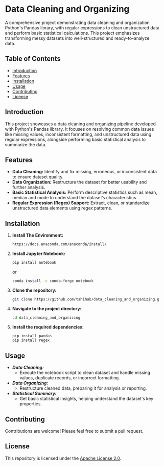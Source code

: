 # Data Cleaning and Organizing

A comprehensive project demonstrating data cleaning and organization Python's Pandas library, with regular expressions to clean unstructured data and perform basic statistical calculations. This project emphasizes transforming messy datasets into well-structured and ready-to-analyze data.

## Table of Contents

- [Introduction](#introduction)
- [Features](#features)
- [Installation](#installation)
- [Usage](#usage)
- [Contributing](#contributing)
- [License](#license)

## Introduction

This project showcases a data cleaning and organizing pipeline developed with Python's Pandas library. It focuses on resolving common data issues like missing values, inconsistent formatting, and unstructured data using regular expressions, alongside performing basic statistical analysis to summarize the data.

## Features

- **Data Cleaning:** Identify and fix missing, erroneous, or inconsistent data to ensure dataset quality.
- **Data Organization:** Restructure the dataset for better usability and further analysis.
- **Basic Statistical Analysis:** Perform descriptive statistics such as mean, median and mode to understand the dataset’s characteristics.
- **Regular Expression (Regex) Support:** Extract, clean, or standardize unstructured data elements using regex patterns.

## Installation

1. **Install The Environment:**
   ```bash
   https://docs.anaconda.com/anaconda/install/
   ```

2. **Install Jupyter Notebook:**
   ```bash
   pip install notebook
   ```
   or
   ```bash
   conda install -c conda-forge notebook
   ```

3. **Clone the repository:**

    ```bash
    git clone https://github.com/tshihab/data_cleaning_and_organizing.git
    ```

4. **Navigate to the project directory:**

    ```bash
    cd data_cleaning_and_organizing
    ```

4. **Install the required dependencies:**

    ```bash
    pip install pandas
    pip install regex
    ```

## Usage

- ***Data Cleaning:***
  - Execute the notebook script to clean dataset and handle missing values, duplicate records, or incorrect formatting.
- ***Data Organizing:***
  - Restructure cleaned data, preparing it for analysis or reporting.
- ***Statistical Summary:***
  - Get basic statistical insights, helping understand the dataset's key properties.

## Contributing

Contributions are welcome! Please feel free to submit a pull request.

## License

This repository is licensed under the [Apache License 2.0](LICENSE).
